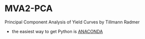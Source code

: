 # MVA2-PCA
Principal Component Analysis of Yield Curves
by Tillmann Radmer

* the easiest way to get Python is [ANACONDA](https://www.continuum.io/downloads "ANACONDA by Continuum Analytics") 
